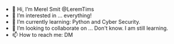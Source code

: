 - 👋 Hi, I’m Merel Smit @LeremTims
- 👀 I’m interested in ... everything! 
- 🌱 I’m currently learning: Python and Cyber Security.
- 💞️ I’m looking to collaborate on ... Don't know. I am still learning. 
- 📫 How to reach me: DM

<!---
LeremTims/LeremTims is a ✨ special ✨ repository because its `README.md` (this file) appears on your GitHub profile.
You can click the Preview link to take a look at your changes.
--->
